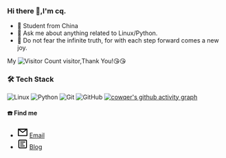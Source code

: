 ### Hi there 👋,I'm cq.

- 🧑 Student from China
- 💬 Ask me about anything related to Linux/Python.
- 🌱 Do not fear the infinite truth, for with each step forward comes a new joy.

My ![Visitor Count](https://profile-counter.glitch.me/cowqer/count.svg) visitor,Thank You!:kissing_heart::kissing_heart:

### 🛠 Tech Stack
![Linux](https://img.shields.io/badge/-Linux-000000?style=flat-square&logo=Linux&logoColor=ffffff)
![Python](https://img.shields.io/badge/-Python-333333?style=flat&logo=python)
![Git](https://img.shields.io/badge/-Git-333333?style=flat-square&logo=git)
![GitHub](https://img.shields.io/badge/-GitHub-333333?style=flat-square&logo=github)
[![cowqer's github activity graph](https://github-readme-activity-graph.vercel.app/graph?username=cowqer&theme=dracula)](https://github.com/ashutosh00710/github-readme-activity-graph)

#### ☎️ Find me
- <img src="./icons/mail.svg"> [Email](quancui.xtu@gmail.com)
- <img src="./icons/article.svg"> [Blog](https://cq.seekyou.top/)
